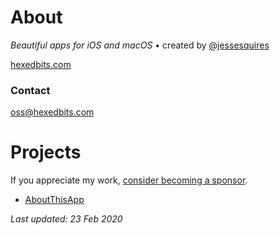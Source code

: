 # About

*Beautiful apps for iOS and macOS* • created by [@jessesquires](https://github.com/jessesquires)

[hexedbits.com](https://www.hexedbits.com)

### Contact

 oss@hexedbits.com

# Projects

If you appreciate my work, [consider becoming a sponsor](https://www.jessesquires.com/sponsor/).

* [AboutThisApp](https://hexedbits.github.io/AboutThisApp/)

*Last updated: 23 Feb 2020*
